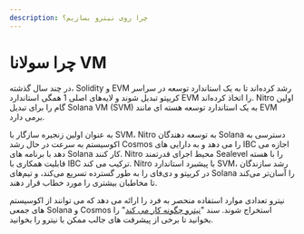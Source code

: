 ```yaml
---
description: چرا روی نیترو بسازیم؟
---
```


# چرا سولانا VM

در چند سال گذشته، Solidity و EVM رشد کرده‌اند تا به یک استاندارد توسعه در سراسر کریپتو تبدیل شوند و لایه‌های اصلی 1 همگی استاندارد EVM را اتخاذ کرده‌اند. Nitro اولین گام را برای تبدیل Solana VM (SVM) به یک استاندارد توسعه هسته ای مانند EVM برمی دارد.

به عنوان اولین زنجیره سازگار با SVM، Nitro به توسعه دهندگان Solana دسترسی به اکوسیستم به سرعت در حال رشد Cosmos را می دهد و به دارایی های IBC اجازه می دهد با برنامه های Solana کار کنند. Nitro محیط اجرای قدرتمند Sealevel را با هسته قابلیت همکاری با IBC ترکیب می کند. Nitro با پیشبرد استاندارد SVM، رشد سازندگان در کریپتو و دی‌فای را به طور گسترده تسریع می‌کند، و تیم‌های Solana را آسان‌تر می‌کند تا مخاطبان بیشتری را مورد خطاب قرار دهند.

نیترو تعدادی موارد استفاده منحصر به فرد را ارائه می دهد که می توانند از اکوسیستم های جمعی Solana و Cosmos استخراج شوند. سند "[نیترو چگونه کار می کند](../nytrw-chgwnh-kar-my-knd/)" را بخوانید تا برخی از پیشرفت های جالب ممکن با نیترو را بخوانید.

